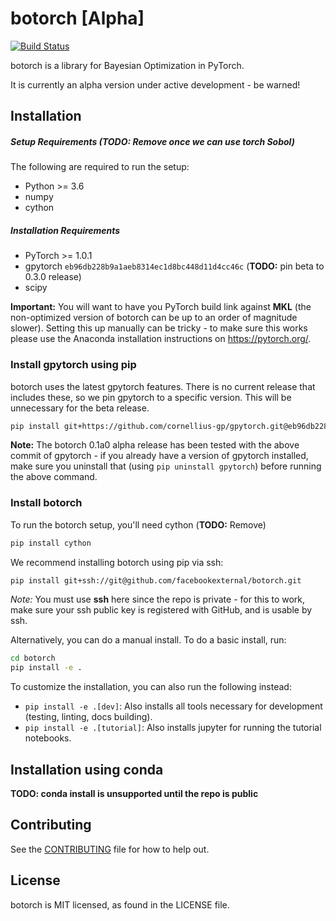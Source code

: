 # botorch [Alpha]
[![Build Status](
  https://travis-ci.com/facebookexternal/botorch.svg?token=esFvpzSw7sLSsfe1PAr1&branch=master
)](https://travis-ci.com/facebookexternal/botorch)

botorch is a library for Bayesian Optimization in PyTorch.

It is currently an alpha version under active development - be warned!


## Installation

##### Setup Requirements (TODO: Remove once we can use torch Sobol)

The following are required to run the setup:

- Python >= 3.6
- numpy
- cython


##### Installation Requirements

- PyTorch >= 1.0.1
- gpytorch `eb96db228b9a1aeb8314ec1d8bc448d11d4cc46c` (**TODO:** pin beta to 0.3.0 release)
- scipy

**Important:**
You will want to have you PyTorch build link against **MKL** (the non-optimized
version of botorch can be up to an order of magnitude slower). Setting this up
manually can be tricky - to make sure this works please use the Anaconda
installation instructions on https://pytorch.org/.


### Install gpytorch using pip

botorch uses the latest gpytorch features. There is no current release that
includes these, so we pin gpytorch to a specific version. This will be unnecessary
for the beta release.

```bash
pip install git+https://github.com/cornellius-gp/gpytorch.git@eb96db228b9a1aeb8314ec1d8bc448d11d4cc46c
```
**Note:** The botorch 0.1a0 alpha release has been tested with the above commit
of gpytorch - if you already have a version of gpytorch installed, make sure
you uninstall that (using `pip uninstall gpytorch`) before running the above
command.


### Install botorch

To run the botorch setup, you'll need cython (**TODO:** Remove)
```bash
pip install cython
```

We recommend installing botorch using pip via ssh:
```bash
pip install git+ssh://git@github.com/facebookexternal/botorch.git
```

*Note:* You must use **ssh** here since the repo is private - for this to work,
make sure your ssh public key is registered with GitHub, and is usable by ssh.

Alternatively, you can do a manual install. To do a basic install, run:
```bash
cd botorch
pip install -e .
```

To customize the installation, you can also run the following instead:
* `pip install -e .[dev]`: Also installs all tools necessary for development
  (testing, linting, docs building).
* `pip install -e .[tutorial]`: Also installs jupyter for running the tutorial
  notebooks.



## Installation using conda

**TODO: conda install is unsupported until the repo is public**



## Contributing
See the [CONTRIBUTING](CONTRIBUTING.md) file for how to help out.


## License
botorch is MIT licensed, as found in the LICENSE file.
